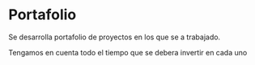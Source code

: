 # Portafolio

Se desarrolla portafolio de proyectos en los que se a trabajado.

Tengamos en cuenta todo el tiempo que se debera invertir en cada uno